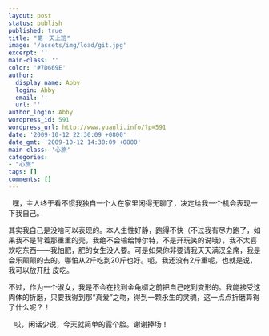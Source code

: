 ```yaml
---
layout: post
status: publish
published: true
title: "第一天上班"
image: '/assets/img/load/git.jpg'
excerpt: ''
main-class: ''
color: '#7D669E'
author:
  display_name: Abby
  login: Abby
  email: ''
  url: ''
author_login: Abby
wordpress_id: 591
wordpress_url: http://www.yuanli.info/?p=591
date: '2009-10-12 22:30:09 +0800'
date_gmt: '2009-10-12 14:30:09 +0800'
main-class: '心旅'
categories:
- "心旅"
tags: []
comments: []
---
```

&nbsp; 嘿，主人终于看不惯我独自一个人在家里闲得无聊了，决定给我一个机会表现一下我自己。

 其实我自己是没啥可以表现的。本人生性好静，跑得不快（不过我有尽力跑了，如果我不是背着那重重的壳，我绝不会输给博尔特，不是开玩笑的说哦），我不太喜欢吃东西&mdash;&mdash;我怕肥，肥的女生没人要。可是如果你非要请我天天满汉全席，我是会乐颠颠的去的。哪怕从2斤吃到20斤也好。呃，我还没有2斤重呢，也就是说，我可以放开肚&nbsp;皮吃。

 不过，作为一个淑女，我是不会在找到金龟婿之前把自己吃到变形的。我能接受这肉体的折磨，只要我得到那&ldquo;真爱&rdquo;之吻，得到一颗永生的灵魂，这一点点折磨算得了什么呢？！

&nbsp;&nbsp; 哎，闲话少说，今天就简单的露个脸。谢谢捧场！

